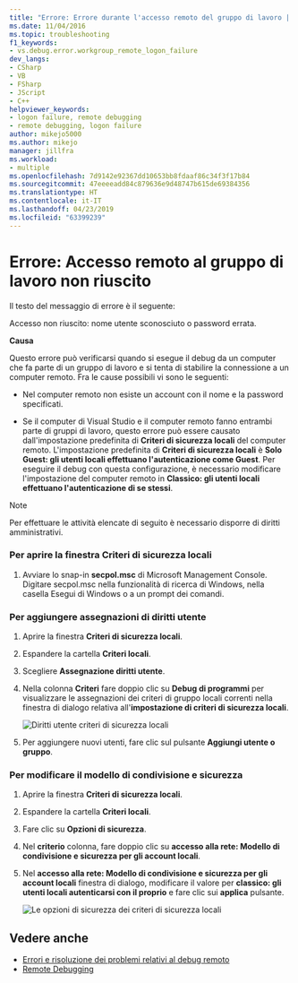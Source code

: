 ```yaml
---
title: "Errore: Errore durante l'accesso remoto del gruppo di lavoro | Microsoft Docs"
ms.date: 11/04/2016
ms.topic: troubleshooting
f1_keywords:
- vs.debug.error.workgroup_remote_logon_failure
dev_langs:
- CSharp
- VB
- FSharp
- JScript
- C++
helpviewer_keywords:
- logon failure, remote debugging
- remote debugging, logon failure
author: mikejo5000
ms.author: mikejo
manager: jillfra
ms.workload:
- multiple
ms.openlocfilehash: 7d9142e92367dd10653bb8fdaaf86c34f3f17b84
ms.sourcegitcommit: 47eeeeadd84c879636e9d48747b615de69384356
ms.translationtype: HT
ms.contentlocale: it-IT
ms.lasthandoff: 04/23/2019
ms.locfileid: "63399239"
---
```

# <a name="error-workgroup-remote-logon-failure"></a>Errore: Accesso remoto al gruppo di lavoro non riuscito
Il testo del messaggio di errore è il seguente:

 Accesso non riuscito: nome utente sconosciuto o password errata.

 **Causa**

 Questo errore può verificarsi quando si esegue il debug da un computer che fa parte di un gruppo di lavoro e si tenta di stabilire la connessione a un computer remoto. Fra le cause possibili vi sono le seguenti:

- Nel computer remoto non esiste un account con il nome e la password specificati.

- Se il computer di Visual Studio e il computer remoto fanno entrambi parte di gruppi di lavoro, questo errore può essere causato dall'impostazione predefinita di **Criteri di sicurezza locali** del computer remoto. L'impostazione predefinita di **Criteri di sicurezza locali** è **Solo Guest: gli utenti locali effettuano l'autenticazione come Guest**. Per eseguire il debug con questa configurazione, è necessario modificare l'impostazione del computer remoto in **Classico: gli utenti locali effettuano l'autenticazione di se stessi**.

> [!NOTE]
> Per effettuare le attività elencate di seguito è necessario disporre di diritti amministrativi.

### <a name="to-open-the-local-security-policy-window"></a>Per aprire la finestra Criteri di sicurezza locali

1. Avviare lo snap-in **secpol.msc** di Microsoft Management Console. Digitare secpol.msc nella funzionalità di ricerca di Windows, nella casella Esegui di Windows o a un prompt dei comandi.

### <a name="to-add-user-rights-assignments"></a>Per aggiungere assegnazioni di diritti utente

1. Aprire la finestra **Criteri di sicurezza locali**.

2. Espandere la cartella **Criteri locali**.

3. Scegliere **Assegnazione diritti utente**.

4. Nella colonna **Criteri** fare doppio clic su **Debug di programmi** per visualizzare le assegnazioni dei criteri di gruppo locali correnti nella finestra di dialogo relativa all'**impostazione di criteri di sicurezza locali**.

     ![Diritti utente criteri di sicurezza locali](../debugger/media/dbg_err_localsecuritypolicy_userrightsdebugprograms.png "DBG_ERR_LocalSecurityPolicy_UserRightsDebugPrograms")

5. Per aggiungere nuovi utenti, fare clic sul pulsante **Aggiungi utente o gruppo**.

### <a name="to-change-the-sharing-and-security-model"></a>Per modificare il modello di condivisione e sicurezza

1. Aprire la finestra **Criteri di sicurezza locali**.

2. Espandere la cartella **Criteri locali**.

3. Fare clic su **Opzioni di sicurezza**.

4. Nel **criterio** colonna, fare doppio clic su **accesso alla rete: Modello di condivisione e sicurezza per gli account locali**.

5. Nel **accesso alla rete: Modello di condivisione e sicurezza per gli account locali** finestra di dialogo, modificare il valore per **classico: gli utenti locali autenticarsi con il proprio** e fare clic sui **applica** pulsante.

     ![Le opzioni di sicurezza dei criteri di sicurezza locali](../debugger/media/dbg_err_localsecuritypolicy_securityoptions_networkaccess.png "DBG_ERR_LocalSecurityPolicy_SecurityOptions_NetworkAccess")

## <a name="see-also"></a>Vedere anche
- [Errori e risoluzione dei problemi relativi al debug remoto](../debugger/remote-debugging-errors-and-troubleshooting.md)
- [Remote Debugging](../debugger/remote-debugging.md)